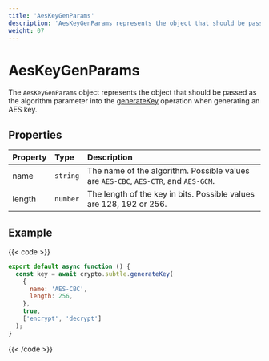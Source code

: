 ```yaml
---
title: 'AesKeyGenParams'
description: 'AesKeyGenParams represents the object that should be passed as the algorithm parameter into the generateKey operation, when generating an AES key.'
weight: 07
---
```


# AesKeyGenParams

The `AesKeyGenParams` object represents the object that should be passed as the algorithm parameter into the [generateKey](https://grafana.com/docs/k6/<K6_VERSION>/javascript-api/crypto/subtlecrypto/generatekey) operation when generating an AES key.

## Properties

| Property | Type     | Description                                                                         |
| :------- | :------- | :---------------------------------------------------------------------------------- |
| name     | `string` | The name of the algorithm. Possible values are `AES-CBC`, `AES-CTR`, and `AES-GCM`. |
| length   | `number` | The length of the key in bits. Possible values are 128, 192 or 256.                 |

## Example

{{< code >}}

```javascript
export default async function () {
  const key = await crypto.subtle.generateKey(
    {
      name: 'AES-CBC',
      length: 256,
    },
    true,
    ['encrypt', 'decrypt']
  );
}
```

{{< /code >}}
